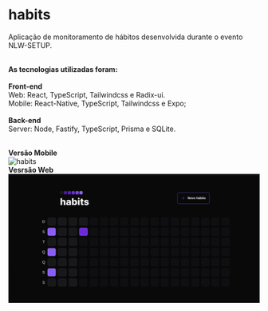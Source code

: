 # habits

Aplicação de monitoramento de hábitos desenvolvida durante o evento NLW-SETUP.<br><br>

<strong>As tecnologias utilizadas foram:</strong><br><br>
<strong>Front-end</strong><br>
Web: React, TypeScript, Tailwindcss e Radix-ui.<br>
Mobile: React-Native, TypeScript, Tailwindcss e Expo;<br><br>
<strong>Back-end</strong><br>
Server: Node, Fastify, TypeScript, Prisma e SQLite.<br><br>

<strong>Versão Mobile</strong><br>
![habits](habitsMobile.gif)
<br>
<strong>Vesrsão Web</strong><br>
![habitsweb](habits-web.png)
